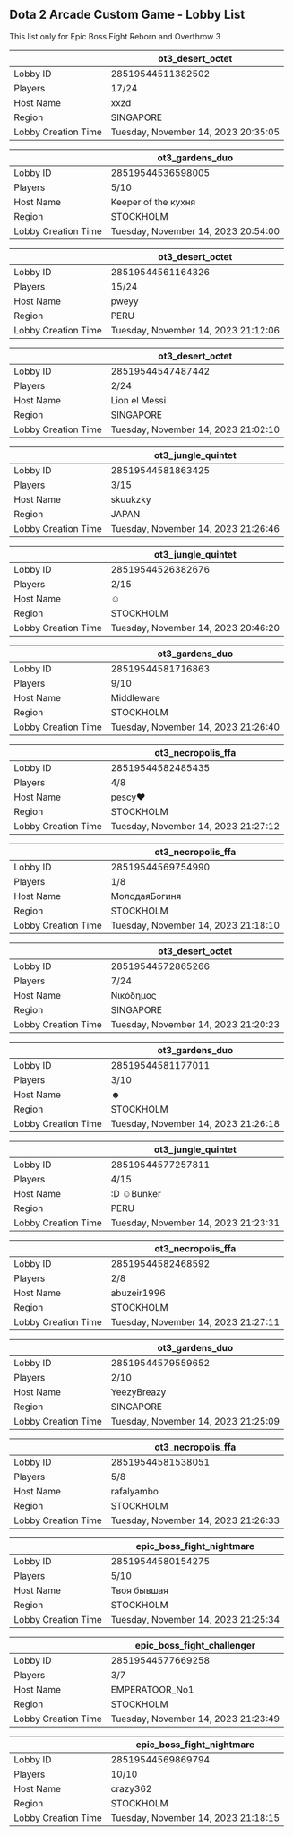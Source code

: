 ## Dota 2 Arcade Custom Game - Lobby List

This list only for Epic Boss Fight Reborn and Overthrow 3

|  | ot3_desert_octet |
| ------ | ------ |
| Lobby ID | 28519544511382502 |
| Players | 17/24 |
| Host Name | xxzd |
| Region | SINGAPORE |
| Lobby Creation Time | Tuesday, November 14, 2023 20:35:05 |


|  | ot3_gardens_duo |
| ------ | ------ |
| Lobby ID | 28519544536598005 |
| Players | 5/10 |
| Host Name | Keeper of the кухня |
| Region | STOCKHOLM |
| Lobby Creation Time | Tuesday, November 14, 2023 20:54:00 |


|  | ot3_desert_octet |
| ------ | ------ |
| Lobby ID | 28519544561164326 |
| Players | 15/24 |
| Host Name | pweyy |
| Region | PERU |
| Lobby Creation Time | Tuesday, November 14, 2023 21:12:06 |


|  | ot3_desert_octet |
| ------ | ------ |
| Lobby ID | 28519544547487442 |
| Players | 2/24 |
| Host Name | Lion el Messi |
| Region | SINGAPORE |
| Lobby Creation Time | Tuesday, November 14, 2023 21:02:10 |


|  | ot3_jungle_quintet |
| ------ | ------ |
| Lobby ID | 28519544581863425 |
| Players | 3/15 |
| Host Name | skuukzky |
| Region | JAPAN |
| Lobby Creation Time | Tuesday, November 14, 2023 21:26:46 |


|  | ot3_jungle_quintet |
| ------ | ------ |
| Lobby ID | 28519544526382676 |
| Players | 2/15 |
| Host Name | ☺ |
| Region | STOCKHOLM |
| Lobby Creation Time | Tuesday, November 14, 2023 20:46:20 |


|  | ot3_gardens_duo |
| ------ | ------ |
| Lobby ID | 28519544581716863 |
| Players | 9/10 |
| Host Name | Middleware |
| Region | STOCKHOLM |
| Lobby Creation Time | Tuesday, November 14, 2023 21:26:40 |


|  | ot3_necropolis_ffa |
| ------ | ------ |
| Lobby ID | 28519544582485435 |
| Players | 4/8 |
| Host Name | pescy❤ |
| Region | STOCKHOLM |
| Lobby Creation Time | Tuesday, November 14, 2023 21:27:12 |


|  | ot3_necropolis_ffa |
| ------ | ------ |
| Lobby ID | 28519544569754990 |
| Players | 1/8 |
| Host Name | МолодаяБогиня |
| Region | STOCKHOLM |
| Lobby Creation Time | Tuesday, November 14, 2023 21:18:10 |


|  | ot3_desert_octet |
| ------ | ------ |
| Lobby ID | 28519544572865266 |
| Players | 7/24 |
| Host Name | Νικόδημος |
| Region | SINGAPORE |
| Lobby Creation Time | Tuesday, November 14, 2023 21:20:23 |


|  | ot3_gardens_duo |
| ------ | ------ |
| Lobby ID | 28519544581177011 |
| Players | 3/10 |
| Host Name | ☻ |
| Region | STOCKHOLM |
| Lobby Creation Time | Tuesday, November 14, 2023 21:26:18 |


|  | ot3_jungle_quintet |
| ------ | ------ |
| Lobby ID | 28519544577257811 |
| Players | 4/15 |
| Host Name | :D ☺Bunker |
| Region | PERU |
| Lobby Creation Time | Tuesday, November 14, 2023 21:23:31 |


|  | ot3_necropolis_ffa |
| ------ | ------ |
| Lobby ID | 28519544582468592 |
| Players | 2/8 |
| Host Name | abuzeir1996 |
| Region | STOCKHOLM |
| Lobby Creation Time | Tuesday, November 14, 2023 21:27:11 |


|  | ot3_gardens_duo |
| ------ | ------ |
| Lobby ID | 28519544579559652 |
| Players | 2/10 |
| Host Name | YeezyBreazy |
| Region | SINGAPORE |
| Lobby Creation Time | Tuesday, November 14, 2023 21:25:09 |


|  | ot3_necropolis_ffa |
| ------ | ------ |
| Lobby ID | 28519544581538051 |
| Players | 5/8 |
| Host Name | rafalyambo |
| Region | STOCKHOLM |
| Lobby Creation Time | Tuesday, November 14, 2023 21:26:33 |


|  | epic_boss_fight_nightmare |
| ------ | ------ |
| Lobby ID | 28519544580154275 |
| Players | 5/10 |
| Host Name | Твоя бывшая |
| Region | STOCKHOLM |
| Lobby Creation Time | Tuesday, November 14, 2023 21:25:34 |


|  | epic_boss_fight_challenger |
| ------ | ------ |
| Lobby ID | 28519544577669258 |
| Players | 3/7 |
| Host Name | EMPERATOOR_No1 |
| Region | STOCKHOLM |
| Lobby Creation Time | Tuesday, November 14, 2023 21:23:49 |


|  | epic_boss_fight_nightmare |
| ------ | ------ |
| Lobby ID | 28519544569869794 |
| Players | 10/10 |
| Host Name | crazy362 |
| Region | STOCKHOLM |
| Lobby Creation Time | Tuesday, November 14, 2023 21:18:15 |


